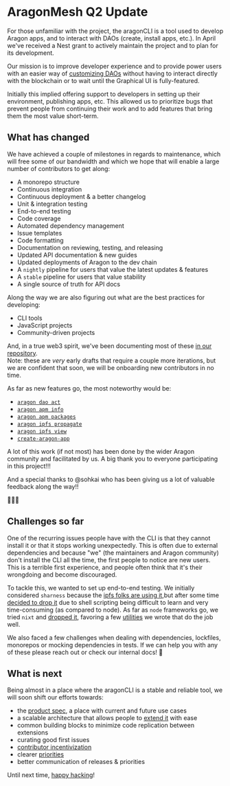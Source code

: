 # AragonMesh Q2 Update

For those unfamiliar with the project, the aragonCLI is a tool used to develop Aragon apps, and to interact with DAOs (create, install apps, etc.). In April we've received a Nest grant to actively maintain the project and to plan for its development.

Our mission is to improve developer experience and to provide power users with an easier way of [customizing DAOs](https://hack.aragon.org/docs/guides-custom-deploy) without having to interact directly with the blockchain or to wait until the Graphical UI is fully-featured.

Initially this implied offering support to developers in setting up their environment, publishing apps, etc. This allowed us to prioritize bugs that prevent people from continuing their work and to add features that bring them the most value short-term.

## What has changed

We have achieved a couple of milestones in regards to maintenance, which will free some of our bandwidth and which we hope that will enable a large number of contributors to get along:

- A monorepo structure
- Continuous integration
- Continuous deployment & a better changelog
- Unit & integration testing
- End-to-end testing
- Code coverage
- Automated dependency management
- Issue templates
- Code formatting
- Documentation on reviewing, testing, and releasing
- Updated API documentation & new guides
- Updated deployments of Aragon to the dev chain
- A `nightly` pipeline for users that value the latest updates & features
- A `stable` pipeline for users that value stability
- A single source of truth for API docs

Along the way we are also figuring out what are the best practices for developing:

- CLI tools
- JavaScript projects
- Community-driven projects

And, in a true web3 spirit, we've been documenting most of these [in our repository](https://github.com/aragon/aragon-cli/tree/master/docs-internal).  
Note: these are *very* early drafts that require a couple more iterations, but we are confident that soon, we will be onboarding new contributors in no time.

As far as new features go, the most noteworthy would be:

- [`aragon dao act`](https://hack.aragon.org/docs/cli-dao-commands#dao-act)
- [`aragon apm info`](https://hack.aragon.org/docs/cli-apm-commands#aragon-apm-info)
- [`aragon apm packages`](https://hack.aragon.org/docs/cli-apm-commands#aragon-apm-packages)
- [`aragon ipfs propagate`](https://hack.aragon.org/docs/cli-ipfs-commands#aragon-ipfs-propagate)
- [`aragon ipfs view`](https://hack.aragon.org/docs/cli-ipfs-commands#aragon-ipfs-view)
- [`create-aragon-app`](https://hack.aragon.org/docs/cli-intro.html#create-aragon-app)

A lot of this work (if not most) has been done by the wider Aragon community and facilitated by us. A big thank you to everyone participating in this project!!!

And a special thanks to @sohkai who has been giving us a lot of valuable feedback along the way!!

👏👏👏

## Challenges so far

One of the recurring issues people have with the CLI is that they cannot install it or that it stops working unexpectedly. This is often due to external dependencies and because "we" (the maintainers and Aragon community) don't install the CLI all the time, the first people to notice are new users. This is a terrible first experience, and people often think that it's their wrongdoing and become discouraged.

To tackle this, we wanted to set up end-to-end testing. We initially considered `sharness` because the [ipfs folks are using it](https://github.com/ipfs/ipfs-sharness-tests),but after some time [decided to drop it](https://github.com/aragon/aragon-cli/pull/363#discussion_r258937221) due to shell scripting being difficult to learn and very time-consuming (as compared to node). As far as `node` frameworks go, we tried `nixt` and [dropped it](https://github.com/aragon/aragon-cli/pull/390#discussion_r261824980), favoring a few [utilities](https://github.com/aragon/aragon-cli/blob/master/packages/e2e-tests/src/util.js) we wrote that do the job well.

We also faced a few challenges when dealing with dependencies, lockfiles, monorepos or mocking dependencies in tests. If we can help you with any of these please reach out or check our internal docs! 👋

## What is next

Being almost in a place where the aragonCLI is a stable and reliable tool, we will soon shift our efforts towards:

- the [product spec](https://github.com/aragon/aragon-cli/blob/master/docs-internal/next/Specification.md), a place with current and future use cases
- a scalable architecture that allows people to [extend it](https://forum.aragon.org/t/aragoncli-extensibility/680) with ease
- common building blocks to minimize code replication between extensions
- curating good first issues
- [contributor incentivization](https://forum.aragon.org/t/experimenting-with-bounties-using-the-projects-app/1016)
- clearer [priorities](https://github.com/orgs/aragon/projects/3)
- better communication of releases & priorities

Until next time, [happy hacking](https://hack.aragon.org/)!
